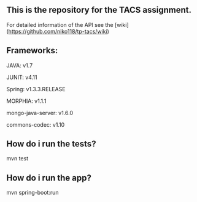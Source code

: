 ## This is the repository for the TACS assignment.

For detailed information of the API see the [wiki] (https://github.com/niko118/tp-tacs/wiki)

## Frameworks:

JAVA: v1.7

JUNIT: v4.11

Spring: v1.3.3.RELEASE

MORPHIA: v1.1.1

mongo-java-server: v1.6.0

commons-codec: v1.10

## How do i run the tests?

mvn test

## How do i run the app?

mvn spring-boot:run

